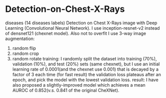# Detection-on-Chest-X-Rays
diseases (14 diseases labels) Detection on Chest X-Rays image with Deep Learning (Convolutional Neural Network).
I use inception-resnet-v2 instead of densnet121 (chexnet model). Also not to overfit I use 3-way image augmentation:
1. random flip 
2. random crop 
3. random rotate 
training: I randomly split the dataset into training (70%), validation (10%), and test (20%) sets (same chexnet), but I use an initial learning rate of 0.0001(and the chexnet use 0.001) that is decayed by a factor of 3 each time (for fast result) the validation loss plateaus after an epoch, and pick the model with the lowest validation loss.
result: I have also proposed a slightly-improved model which achieves a mean AUROC of 0.852(v.s. 0.841 of the original CheXNet).

